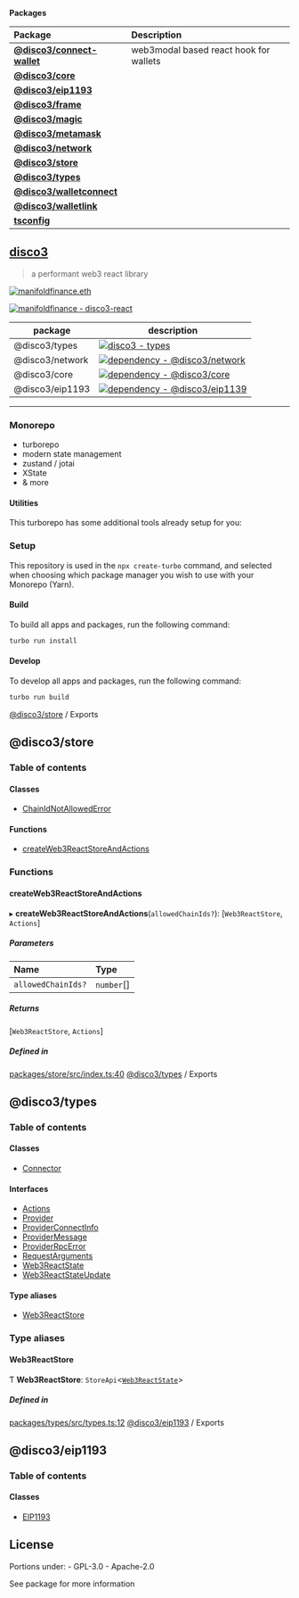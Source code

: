 <!-- START pkgtoc, keep to allow update -->

**Packages**

| Package                                                | Description                            |
| :----------------------------------------------------- | :------------------------------------- |
| **[@disco3/connect-wallet](packages/connect-wallet/)** | web3modal based react hook for wallets |
| **[@disco3/core](packages/core/)**                     |                                        |
| **[@disco3/eip1193](packages/eip1193/)**               |                                        |
| **[@disco3/frame](packages/frame/)**                   |                                        |
| **[@disco3/magic](packages/magic/)**                   |                                        |
| **[@disco3/metamask](packages/metamask/)**             |                                        |
| **[@disco3/network](packages/network/)**               |                                        |
| **[@disco3/store](packages/store/)**                   |                                        |
| **[@disco3/types](packages/types/)**                   |                                        |
| **[@disco3/walletconnect](packages/walletconnect/)**   |                                        |
| **[@disco3/walletlink](packages/walletlink/)**         |                                        |
| **[tsconfig](packages/tsconfig/)**                     |                                        |

<!-- END pkgtoc, keep to allow update -->

<!-- VERSION 2022.01.04 -->

## [disco3](https://manifoldfinance.com)

> a performant web3 react library

[![manifoldfinance.eth](https://img.shields.io/static/v1?label=&message=manifoldfinance.eth&color=black&logo=ethereum&logoColor=white)](https://etherscan.io/enslookup-search?search=manifoldfinance.eth)

[![manifoldfinance - disco3-react](https://img.shields.io/static/v1?label=manifoldfinance&message=disco3-react&color=black&logo=github)](https://github.com/manifoldfinance/disco3-react 'Go to GitHub repo')

| package         	| description                                                                                                                                                                       	|
|-----------------	|-----------------------------------------------------------------------------------------------------------------------------------------------------------------------------------	|
| @disco3/types   	| [![disco3 - types](https://img.shields.io/badge/disco3-types-black?logo=typescript&logoColor=white)](#)                                                                           	|
| @disco3/network 	| [![dependency - @disco3/network](https://img.shields.io/badge/dependency-%40disco3%2Fnetwork-black?logo=ethereum&logoColor=white)](https://www.npmjs.com/package/@disco3/network) 	|
| @disco3/core    	| [![dependency - @disco3/core](https://img.shields.io/badge/dependency-%40disco3%2Fcore-black?logo=react&logoColor=white)](https://www.npmjs.com/package/@disco3/core)             	|
| @disco3/eip1193 	| [![dependency - @disco3/eip1139](https://img.shields.io/badge/dependency-%40disco3%2Feip1139-black?logo=ethereum&logoColor=white)](https://www.npmjs.com/package/@disco3/eip1139) 	|


---

### Monorepo

- turborepo
- modern state management
- zustand / jotai 
- XState
- & more


#### Utilities

This turborepo has some additional tools already setup for you:

### Setup

This repository is used in the `npx create-turbo` command, and selected when choosing which package
manager you wish to use with your Monorepo (Yarn).

#### Build

To build all apps and packages, run the following command:

```sh
turbo run install
```

#### Develop

To develop all apps and packages, run the following command:

```sh
turbo run build
```

[@disco3/store](README.md) / Exports

## @disco3/store

### Table of contents

#### Classes

- [ChainIdNotAllowedError](classes/ChainIdNotAllowedError.md)

#### Functions

- [createWeb3ReactStoreAndActions](modules.md#createweb3reactstoreandactions)

### Functions

#### createWeb3ReactStoreAndActions

▸ **createWeb3ReactStoreAndActions**(`allowedChainIds?`): [`Web3ReactStore`, `Actions`]

##### Parameters

| Name | Type |
| :------ | :------ |
| `allowedChainIds?` | `number`[] |

##### Returns

[`Web3ReactStore`, `Actions`]

##### Defined in

[packages/store/src/index.ts:40](https://github.com/manifoldfinance/disco3-react/blob/dffd9de/packages/store/src/index.ts#L40)
[@disco3/types](README.md) / Exports

## @disco3/types

### Table of contents

#### Classes

- [Connector](classes/Connector.md)

#### Interfaces

- [Actions](interfaces/Actions.md)
- [Provider](interfaces/Provider.md)
- [ProviderConnectInfo](interfaces/ProviderConnectInfo.md)
- [ProviderMessage](interfaces/ProviderMessage.md)
- [ProviderRpcError](interfaces/ProviderRpcError.md)
- [RequestArguments](interfaces/RequestArguments.md)
- [Web3ReactState](interfaces/Web3ReactState.md)
- [Web3ReactStateUpdate](interfaces/Web3ReactStateUpdate.md)

#### Type aliases

- [Web3ReactStore](modules.md#web3reactstore)

### Type aliases

#### Web3ReactStore

Ƭ **Web3ReactStore**: `StoreApi`<[`Web3ReactState`](interfaces/Web3ReactState.md)\>

##### Defined in

[packages/types/src/types.ts:12](https://github.com/manifoldfinance/disco3-react/blob/dffd9de/packages/types/src/types.ts#L12)
[@disco3/eip1193](README.md) / Exports

## @disco3/eip1193

### Table of contents

#### Classes

- [EIP1193](classes/EIP1193.md)

## License

Portions under:
    - GPL-3.0
    - Apache-2.0

See package for more information
